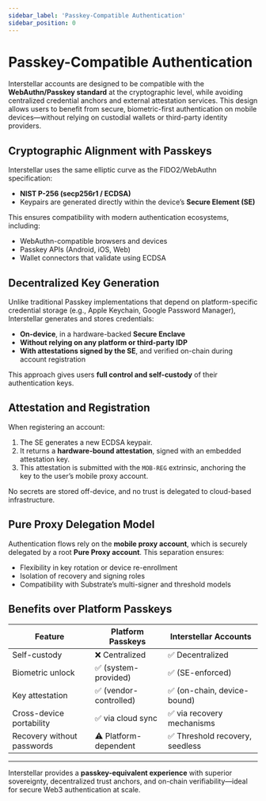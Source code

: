 ```yaml
---
sidebar_label: 'Passkey-Compatible Authentication'
sidebar_position: 0
---
```


# Passkey-Compatible Authentication

Interstellar accounts are designed to be compatible with the **WebAuthn/Passkey standard** at the cryptographic level, while avoiding centralized credential anchors and external attestation services. This design allows users to benefit from secure, biometric-first authentication on mobile devices—without relying on custodial wallets or third-party identity providers.

## Cryptographic Alignment with Passkeys

Interstellar uses the same elliptic curve as the FIDO2/WebAuthn specification:

- **NIST P-256 (secp256r1 / ECDSA)**
- Keypairs are generated directly within the device’s **Secure Element (SE)**

This ensures compatibility with modern authentication ecosystems, including:

- WebAuthn-compatible browsers and devices
- Passkey APIs (Android, iOS, Web)
- Wallet connectors that validate using ECDSA

## Decentralized Key Generation

Unlike traditional Passkey implementations that depend on platform-specific credential storage (e.g., Apple Keychain, Google Password Manager), Interstellar generates and stores credentials:

- **On-device**, in a hardware-backed **Secure Enclave**
- **Without relying on any platform or third-party IDP**
- **With attestations signed by the SE**, and verified on-chain during account registration

This approach gives users **full control and self-custody** of their authentication keys.

## Attestation and Registration

When registering an account:

1. The SE generates a new ECDSA keypair.
2. It returns a **hardware-bound attestation**, signed with an embedded attestation key.
3. This attestation is submitted with the `MOB-REG` extrinsic, anchoring the key to the user’s mobile proxy account.

No secrets are stored off-device, and no trust is delegated to cloud-based infrastructure.

## Pure Proxy Delegation Model

Authentication flows rely on the **mobile proxy account**, which is securely delegated by a root **Pure Proxy account**. This separation ensures:

- Flexibility in key rotation or device re-enrollment
- Isolation of recovery and signing roles
- Compatibility with Substrate’s multi-signer and threshold models

## Benefits over Platform Passkeys

| Feature                         | Platform Passkeys      | Interstellar Accounts         |
|---------------------------------|-------------------------|-------------------------------|
| Self-custody                   | ❌ Centralized          | ✅ Decentralized               |
| Biometric unlock               | ✅ (system-provided)    | ✅ (SE-enforced)               |
| Key attestation                | ✅ (vendor-controlled)  | ✅ (on-chain, device-bound)    |
| Cross-device portability       | ✅ via cloud sync       | ✅ via recovery mechanisms     |
| Recovery without passwords     | ⚠️ Platform-dependent   | ✅ Threshold recovery, seedless|

---

Interstellar provides a **passkey-equivalent experience** with superior sovereignty, decentralized trust anchors, and on-chain verifiability—ideal for secure Web3 authentication at scale.
